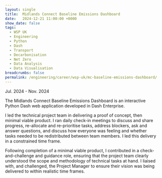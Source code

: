 ```yaml
---
layout: single
title:  Midlands Connect Baseline Emissions Dashboard
date:   2024-12-21 11:00:00 +0000
show_date: false
tags: 
  - WSP UK
  - Engineering
  - Python
  - Dash
  - Transport
  - Decarbonisation
  - Net Zero
  - Data Analysis
  - Data Visualisation
breadcrumbs: false
permalink: /engineering/career/wsp-uk/mc-baseline-emissions-dashboard/
---
```

Jul. 2024 - Nov. 2024

The Midlands Connect Baseline Emissions Dashboard is an interactive Python Dash web application developed in Dash Enterprise.

I led the technical project team in delivering a proof of concept, then minimal viable product.
I ran daily check-in meetings to discuss and share progress, re-allocate and re-prioritise tasks, address blockers, ask and answer questions, and discuss how everyone was feeling and whether tasks needed to be redistributed between team members.
I led this delivery in a constrained time frame.

Following completion of a minimal viable product, I contributed in a check-and-challenge and guidance role, ensuring that the project team clearly understood the scope and methodology of technical tasks at hand.
I liaised with, and challenged, the Project Manager to ensure their vision was being delivered to within realistic time frames.

[MC Baseline]: https://www.midlandsconnect.uk/projects/data/